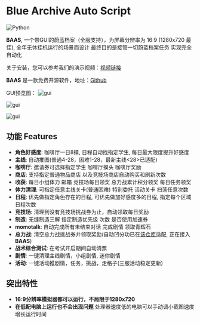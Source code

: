 # Blue Archive Auto Script

![Python](https://img.shields.io/badge/-Python-000000?style=flat&logo=python)

**BAAS**, 一个带GUI的蔚蓝档案（全服支持），为屏幕分辨率为 16:9 (1280x720 最佳), 全年无休挂机运行的场景而设计 最终目的是接管一切蔚蓝档案任务 实现完全自动化

关于安装，您可以参考我们的演示视频：[视频链接](https://www.acfun.cn/v/ac47360708_2)

**BAAS** 是一款免费开源软件，地址：[Github](https://github.com/pur1fying/blue_archive_auto_script)

GUI预览图：
![gui](/assets/ui.png)

![gui](/assets/ui2.png)

![gui](/assets/ui3.png)

## 功能 Features

- **角色好感度**: 咖啡厅一日8摸, 日程自动找指定学生, 每日最大限度提升好感度
- **主线**: 自动推图(普通4-28，困难1-28，最新主线<28>已适配)
- **咖啡厅**: 邀请券可选择指定学生 咖啡厅摸头 咖啡厅奖励
- **商店**: 支持指定普通物品商店 以及竞技场商店自动购买和刷新次数
- **收获**: 每日小组体力 邮箱 竞技场每日领奖 总力战累计积分领奖 每日任务领奖
- **体力清理**: 可指定任意主线关卡(普通困难) 特别委托 活动关卡 扫荡任意次数
- **日程**: 优先做指定角色存在的日程, 可优先做加好感度多的日程, 指定每个区域日程次数
- **竞技场**: 清理到没有竞技场挑战券为止，自动领取每日奖励
- **制造**: 无缝制造三解 指定制造优先级 次数 是否使用加速券 
- **momotalk**: 自动完成所有未结束对话 完成剧情 领取青辉石
- **总力战**: 清空总力战挑战券并领取奖励(自动凹分功已在[该仓库](https://github.com/pur1fying/BAAS_Cpp)适配, 正在接入**BAAS**)
- **战术综合测试**: 在考试开启期间自动清票
- **剧情**: 一键清理主线剧情，小组剧情, 迷你剧情
- **活动**: 一键活动推剧情，任务，挑战，走格子(三服活动稳定更新)

## 突出特性

- **16:9分辨率模拟器都可以运行，不局限于1280x720**
- **在低配电脑上运行也不会出现问题** 处理器速度低的电脑可以手动调小截图速度 增长运行时间
